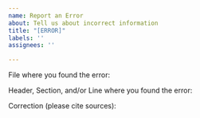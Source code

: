 ```yaml
---
name: Report an Error
about: Tell us about incorrect information
title: "[ERROR]"
labels: ''
assignees: ''

---
```


File where you found the error:

Header, Section, and/or Line where you found the error:

Correction (please cite sources):
